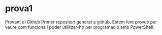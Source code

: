 # prova1
Provant el Github
Primer repositori generat a github. Estem fent proves per veure com funciona i poder utilitzar-ho per programació amb PowerShell.

